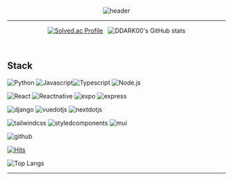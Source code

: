 <div align="center">

![header](https://capsule-render.vercel.app/api?type=waving&color=gradient&height=350&section=header&text=%20Welcome%20My%20Profile!%20&fontSize=80&animation=twinkling)

</div>

---

<div align="center">
   
  [![Solved.ac Profile](http://mazassumnida.wtf/api/v2/generate_badge?boj=nitori)](https://solved.ac/nitori/) &nbsp;   ![DDARK00's GitHub stats](https://github-readme-stats.vercel.app/api?username=DDARK00&show_icons=true&theme=highcontrast&c)    

</div>
<br/>

## Stack

<img alt="Python" src ="https://img.shields.io/badge/Python-3776AB.svg?&style=for-the-badge&logo=Python&logoColor=white"/> <img alt="Javascript" src ="https://img.shields.io/badge/Javascript-F7DF1E.svg?&style=for-the-badge&logo=Javascript&logoColor=white"/><img alt="Typescript" src ="https://img.shields.io/badge/Typescript-3178C6.svg?&style=for-the-badge&logo=Typescript&logoColor=white"/> <img alt="Node.js" src ="https://img.shields.io/badge/Node.js-5FA04E.svg?&style=for-the-badge&logo=Node.js&logoColor=white"/>

<img alt="React" src ="https://img.shields.io/badge/React-61DAFB.svg?&style=for-the-badge&logo=React&logoColor=white"/> <img alt="Reactnative" src ="https://img.shields.io/badge/ReactNative-61DAFB.svg?&style=for-the-badge&logo=React&logoColor=white"/> <img alt="expo" src ="https://img.shields.io/badge/expo-000020.svg?&style=for-the-badge&logo=expo&logoColor=white"/> <img alt="express" src ="https://img.shields.io/badge/express-000000.svg?&style=for-the-badge&logo=express&logoColor=white"/>   

<img alt="django" src ="https://img.shields.io/badge/django-092E20.svg?&style=for-the-badge&logo=django&logoColor=white"/> <img alt="vuedotjs" src ="https://img.shields.io/badge/vue.js-4FC08D.svg?&style=for-the-badge&logo=vuedotjs&logoColor=white"/> <img alt="nextdotjs" src ="https://img.shields.io/badge/next.js-000000?&style=for-the-badge&logo=nextdotjs&logoColor=white"/>


<img alt="tailwindcss" src="https://img.shields.io/badge/tailwindcss-06B6D4.svg?style=for-the-badge&logo=tailwindcss&logoColor=white"/> <img alt="styledcomponents" src ="https://img.shields.io/badge/styledcomponents-DB7093.svg?&style=for-the-badge&logo=styledcomponents&logoColor=white"/> <img alt="mui" src ="https://img.shields.io/badge/mui-007FFF.svg?&style=for-the-badge&logo=mui&logoColor=white"/>   

<img alt="github" src ="https://img.shields.io/badge/github-181717.svg?&style=for-the-badge&logo=github&logoColor=white"/>

[![Hits](https://hits.seeyoufarm.com/api/count/incr/badge.svg?url=https%3A%2F%2Fgithub.com%2FDDARK00%2Fhit-counter&count_bg=%2300D0FF&title_bg=%23E90000&icon=&icon_color=%23E7E7E7&title=hits&edge_flat=false)](https://hits.seeyoufarm.com)

![Top Langs](https://github-readme-stats.vercel.app/api/top-langs/?username=DDARK00&layout=compact&theme=highcontrast)

---

<!--
https://simpleicons.org/
https://github.com/anuraghazra/github-readme-stats/blob/master/themes/README.md 
https://github.com/kyechan99/capsule-render/blob/master/docs/README_kr.md


https://github.com/rzashakeri/beautify-github-profile?tab=readme-ov-file
--!>
